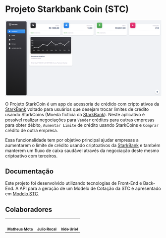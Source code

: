 # Projeto Starkbank Coin (STC)

![](img/img.png)

O Projeto StarkCoin é um app de acessoria de crédido com cripto ativos da [StarkBank](https://starkbank.com/) voltado para usuários que desejam trocar limites de crédito usando StarkCoins (Moeda fictícia da [StarkBank](https://starkbank.com/)). Neste aplicativo é possível realizar negociações para `Vender` créditos para outras empresas para obter débito, `Aumentar Limite` de crédito usando StarkCoins e `Comprar` crédito de outra empresa.

Essa funcionalidade tem por objetivo principal ajudar empresas a aumentarem o limite de crédito usando criptoativos da [StarkBank](https://starkbank.com/) e também manterem um fluxo de caixa saudável através da negociação deste mesmo criptoativo com terceiros.

## Documentação

Este projeto foi desenvolvido utilizando tecnologias de Front-End e Back-End.
A API para a geração de um Modelo de Cotação da STC é apresentado em [Modelo STC](https://github.com/Matheus1714/hackathon-starkbank/tree/main/API_StarkbankCoin).

## Colaboradores

<table>
  <tr>
    <td align="center"><a href="https://github.com/Matheus1714"><img src="https://avatars.githubusercontent.com/u/39354089?v=4" width="100px;" alt=""/><br /><sub><b>Matheus Mota</b></sub></a><br /></td>
    <td align="center"><a href="https://github.com/julioroncal"><img src="https://avatars.githubusercontent.com/u/7527055?v=4" width="100px;" alt=""/><br /><sub><b>Julio Rocal</b></sub></a><br /></td>
    <td align="center"><a href="https://github.com/iridecampagnoli"><img src="https://avatars.githubusercontent.com/u/60908594?v=4" width="100px;" alt=""/><br /><sub><b>Iride Uriel</b></sub></a><br /></td>    
  </tr>
</table>
